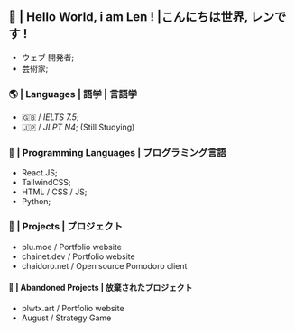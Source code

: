 ## 💮 | Hello World, i am Len ! |こんにちは世界, レンです !
- ウェブ 開発者;
- 芸術家;

### 🌎 | Languages | 語学 | 言語学
- 🇬🇧 / *IELTS 7.5*;
- 🇯🇵 / *JLPT N4*; (Still Studying)

### 💫 | Programming Languages | プログラミング言語
- React.JS;
- TailwindCSS;
- HTML / CSS / JS;
- Python;

### 🌟 | Projects | プロジェクト
-  plu.moe / Portfolio website
-  chainet.dev / Portfolio website
-  chaidoro.net / Open source Pomodoro client
#### 🚧 | Abandoned Projects | 放棄されたプロジェクト
- plwtx.art / Portfolio website
- August / Strategy Game
